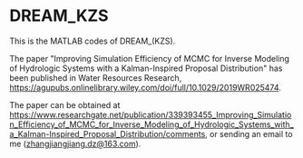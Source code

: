 # DREAM_KZS
This is the MATLAB codes of DREAM_(KZS).

The paper "Improving Simulation Efficiency of MCMC for Inverse Modeling of Hydrologic Systems with a Kalman-Inspired Proposal Distribution" has been published in Water Resources Research, https://agupubs.onlinelibrary.wiley.com/doi/full/10.1029/2019WR025474.

The paper can be obtained at https://www.researchgate.net/publication/339393455_Improving_Simulation_Efficiency_of_MCMC_for_Inverse_Modeling_of_Hydrologic_Systems_with_a_Kalman-Inspired_Proposal_Distribution/comments, 
or sending an email to me (zhangjiangjiang.dz@163.com).
